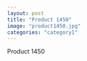 ```yaml
---
layout: post
title: "Product 1450"
image: "product1450.jpg"
categories: "category1"
---
```

Product 1450
